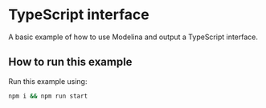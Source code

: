 # TypeScript interface

A basic example of how to use Modelina and output a TypeScript interface.

## How to run this example
Run this example using:

```sh
npm i && npm run start
```
